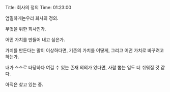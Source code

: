 Title: 회사의 정의
Time: 01:23:00

엄밀하게는우리 회사의 정의.

무엇을 위한 회사인가.

어떤 가치를 만들어 내고 싶은가.

가치를 만든다는 말이 이상하다면, 기존의 가치를 어떻게, 그리고 어떤 가치로 바꾸려고 하는가.

내가 스스로 타당하다 여길 수 있는 존재 의의가 있다면, 사람 뽑는 일도 더 쉬워질 것 같다.

아직은 찾고 있는 중.

